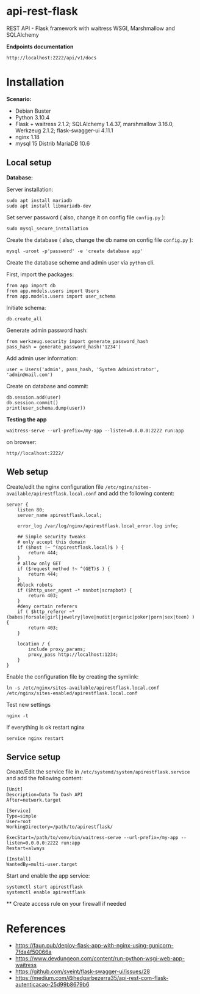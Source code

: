 # api-rest-flask
REST API - Flask framework with waitress WSGI, Marshmallow and SQLAlchemy

**Endpoints documentation**

    http://localhost:2222/api/v1/docs

# Installation

**Scenario:**

- Debian Buster
- Python 3.10.4
- Flask + waitress 2.1.2; SQLAlchemy 1.4.37, marshmallow 3.16.0, Werkzeug 2.1.2; flask-swagger-ui 4.11.1
- nginx 1.18
- mysql 15 Distrib MariaDB 10.6

## Local setup

**Database:**

Server installation:

    sudo apt install mariadb
    sudo apt install libmariadb-dev
    
Set server password ( also, change it on config file `config.py` ):
 
    sudo mysql_secure_installation

Create the database ( also, change the db name on config file `config.py` ): 

    mysql -uroot -p'password' -e 'create database app'

Create the database scheme and admin user via `python` cli.

First, import the packages:

    from app import db
    from app.models.users import Users
    from app.models.users import user_schema

Initiate schema:

    db.create_all

Generate admin password hash:
  
    from werkzeug.security import generate_password_hash
    pass_hash = generate_password_hash('1234')

Add admin user information:
 
    user = Users('admin', pass_hash, 'System Administrator', 'admin@mail.com')

Create on database and commit:

    db.session.add(user)
    db.session.commit()
    print(user_schema.dump(user))


**Testing the app**

    waitress-serve --url-prefix=/my-app --listen=0.0.0.0:2222 run:app
    
on browser:

    http//localhost:2222/


## Web setup

Create/edit the nginx configuration file `/etc/nginx/sites-available/apirestflask.local.conf` and add the following content:

    server {
        listen 80;
        server_name apirestflask.local;
    
        error_log /var/log/nginx/apirestflask.local_error.log info;
    
        ## Simple security tweaks
        # only accept this domain
        if ($host !~ ^(apirestflask.local)$ ) {
            return 444;
        }
        # allow only GET
        if ($request_method !~ ^(GET)$ ) {
            return 444;
        }
        #block robots
        if ($http_user_agent ~* msnbot|scrapbot) {
            return 403;
        }
        #deny certain referers
        if ( $http_referer ~* (babes|forsale|girl|jewelry|love|nudit|organic|poker|porn|sex|teen) ) {
            return 403;
        }
    
        location / {
            include proxy_params;
            proxy_pass http://localhost:1234;
        }
    }

Enable the configuration file by creating the symlink:

    ln -s /etc/nginx/sites-available/apirestflask.local.conf /etc/nginx/sites-enabled/apirestflask.local.conf

Test new settings

    nginx -t

If everything is ok restart nginx

    service nginx restart

## Service setup


Create/Edit the service file in `/etc/systemd/system/apirestflask.service` and add the following content:

    [Unit]
    Description=Data To Dash API
    After=network.target
    
    [Service]
    Type=simple
    User=root
    WorkingDirectory=/path/to/apirestflask/
    
    ExecStart=/path/to/venv/bin/waitress-serve --url-prefix=/my-app --listen=0.0.0.0:2222 run:app
    Restart=always
    
    [Install]
    WantedBy=multi-user.target

Start and enable the app service:

    systemctl start apirestflask
    systemctl enable apirestflask

** Create access rule on your firewall if needed

# References

- https://faun.pub/deploy-flask-app-with-nginx-using-gunicorn-7fda4f50066a
- https://www.devdungeon.com/content/run-python-wsgi-web-app-waitress
- https://github.com/sveint/flask-swagger-ui/issues/28
- https://medium.com/@hedgarbezerra35/api-rest-com-flask-autenticacao-25d99b8679b6
